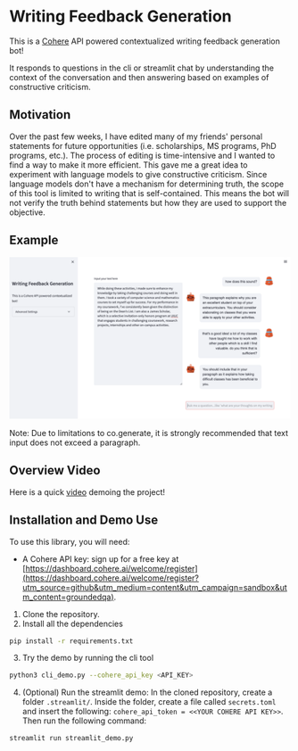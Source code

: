 # Writing Feedback Generation

This is a [Cohere](https://cohere.ai/) API powered contextualized writing feedback generation bot! 

It responds to questions in the cli or streamlit chat by understanding the context of the conversation and then answering based on examples of constructive criticism.

## Motivation

Over the past few weeks, I have edited many of my friends' personal statements for future opportunities (i.e. scholarships, MS programs, PhD programs, etc.). The process of editing is time-intensive and I wanted to find a way to make it more efficient. This gave me a great idea to experiment with language models to give constructive criticism. Since language models don't have a mechanism for determining truth, the scope of this tool is limited to writing that is self-contained. This means the bot will not verify the truth behind statements but how they are used to support the objective.

## Example 
![image](https://github.com/MatthewHo343/revise/blob/a41df1657077ce4048e7f6107f21b9b0c171bb24/example.png)

Note: Due to limitations to co.generate, it is strongly recommended that text input does not exceed a paragraph.

## Overview Video
Here is a quick [video]() demoing the project!

## Installation and Demo Use

To use this library, you will need:
* A Cohere API key: sign up for a free key at [https://dashboard.cohere.ai/welcome/register](https://dashboard.cohere.ai/welcome/register?utm_source=github&utm_medium=content&utm_campaign=sandbox&utm_content=groundedqa).

1. Clone the repository.
2. Install all the dependencies
```sh
pip install -r requirements.txt
```
3. Try the demo by running the cli tool
```sh
python3 cli_demo.py --cohere_api_key <API_KEY>
```
4. (Optional) Run the streamlit demo:
In the cloned repository, create a folder ```.streamlit/```. Inside the folder, create a file called ```secrets.toml``` and insert the following: ```cohere_api_token = <<YOUR COHERE API KEY>>```. Then run the following command:
```sh
streamlit run streamlit_demo.py
```
